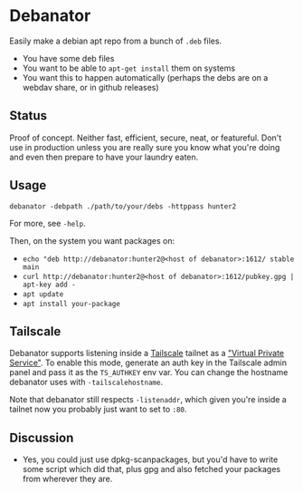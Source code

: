 # Debanator

Easily make a debian apt repo from a bunch of `.deb` files.

- You have some deb files
- You want to be able to `apt-get install` them on systems
- You want this to happen automatically (perhaps the debs are on a webdav share, or in
  github releases)

## Status

Proof of concept. Neither fast, efficient, secure, neat, or featureful. Don't use in
production unless you are really sure you know what you're doing and even then prepare
to have your laundry eaten.


## Usage

`debanator -debpath ./path/to/your/debs -httppass hunter2`

For more, see `-help`.

Then, on the system you want packages on:

- `echo "deb http://debanator:hunter2@<host of debanator>:1612/ stable main`
- `curl http://debanator:hunter2@<host of debanator>:1612/pubkey.gpg | apt-key add -`
- `apt update`
- `apt install your-package`


## Tailscale

Debanator supports listening inside a [Tailscale] tailnet as a ["Virtual Private
Service"][vps]. To enable this mode, generate an auth key in the Tailscale admin panel
and pass it as the `TS_AUTHKEY` env var. You can change the hostname debanator uses with
`-tailscalehostname`.

Note that debanator still respects `-listenaddr`, which given you're inside a tailnet
now you probably just want to set to `:80`.

## Discussion

- Yes, you could just use dpkg-scanpackages, but you'd have to write some script which
did that, plus gpg and also fetched your packages from wherever they are.

[tailscale]: https://tailscale.com
[vps]: https://tailscale.com/blog/tsnet-virtual-private-services/
